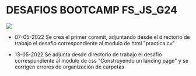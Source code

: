 # DESAFIOS BOOTCAMP FS_JS_G24

![](https://desafiolatam.com/assets/home/logo-academia-bla-790873cdf66b0e681dfbe640ace8a602f5330bec301c409744c358330e823ae3.png)

- 07-05-2022 Se crea el primer commit, adjuntando desde el directorio de trabajo el desafio correspondiente al modulo de html "practica cv"

- 13-05-2022 Se adjunta desde directorio de trabajo el desafio correspondiente al modulo de css "Construyendo un landing page" y se corrigen errores de organización de carpetas
